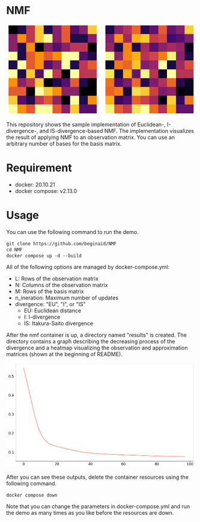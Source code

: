 # NMF
<p align="center">
    <img
        src="images/matrices.jpg"
        alt="Observation and approximation matrices."
        title="Observation and approximation matrices."
        width=500px>
</p>
This repository shows the sample implementation of Euclidean-, I-divergence-, and IS-divergence-based NMF.
The implementation visualizes the result of applying NMF to an observation matrix.
You can use an arbitrary number of bases for the basis matrix.

# Requirement
- docker: 20.10.21
- docker compose: v2.13.0

# Usage
You can use the following command to run the demo.
```
git clone https://github.com/beginaid/NMF
cd NMF
docker compose up -d --build
```
All of the following options are managed by docker-compose.yml:
- L: Rows of the observation matrix
- N: Columns of the observation matrix
- M: Rows of the basis matrix
- n_ineration: Maximum number of updates
- divergence: "EU", "I", or "IS"
  - EU: Euclidean distance
  - I: I-divergence
  - IS: Itakura-Saito divergence

After the nmf container is up, a directory named "results" is created.
The directory contains a graph describing the decreasing process of the divergence and a heatmap visualizing the observation and approximation matrices (shown at the beginning of README).
<p align="center">
    <img
        src="images/loss_curve.jpg"
        alt="Loss curve while updating."
        title="Loss curve while updating."
        width=500px>
</p>

After you can see these outputs, delete the container resources using the following command.
```
docker compose down
```
Note that you can change the parameters in docker-compose.yml and run the demo as many times as you like before the resources are down.

